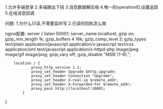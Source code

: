 
1.允许多端登录
2.多端踢出下线
3.消息数据解压缩
4.唯一的operationID,设置追踪
5.在线消息回调

问题:
1.为什么只读,不需要监听写
2.已读的回执怎么做

nginx配置:
server {
listen 50001;
server_name localhost;
gzip on;
gzip_min_length 1k;
gzip_buffers 4 16k;
gzip_comp_level 2;
gzip_types text/plain application/javascript application/x-javascript text/css application/xml text/javascript application/x-httpd-php image/jpeg image/gif image/png;
gzip_vary off;
gzip_disable "MSIE [1-6]\.";

        location / {
                proxy_http_version 1.1;
                proxy_set_header Upgrade $http_upgrade;
                proxy_set_header Connection "Upgrade";
                proxy_set_header X-real-ip $remote_addr;
                proxy_set_header X-Forwarded-For $remote_addr;
                proxy_pass http://localhost:10001;
            }
}

